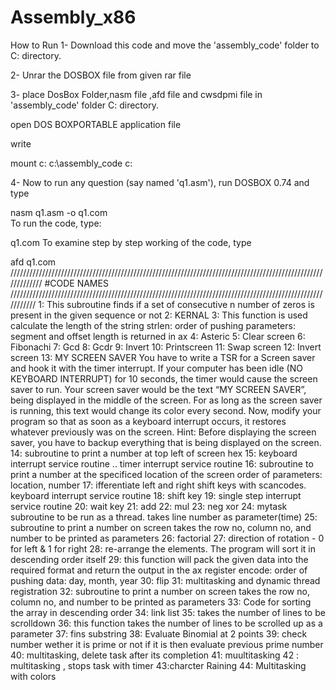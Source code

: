 # Assembly_x86
How to Run
1- Download this code and move the 'assembly_code' folder to C: directory.

2- Unrar the DOSBOX file from given rar file

3- place DosBox Folder,nasm file ,afd file and cwsdpmi file in 'assembly_code' folder  C: directory.

open DOS BOXPORTABLE application file

write

mount c: c:\assembly_code 
c:

4- Now to run any question (say named 'q1.asm'), run DOSBOX 0.74 and type

nasm q1.asm -o q1.com  
To run the code, type:

q1.com
To examine step by step working of the code, type

afd q1.com
/////////////////////////////////////////////////////////////////////////////////////////////////////////////
#CODE NAMES
///////////////////////////////////////////////////////////////////////////////////////////////////////////
1: This subroutine finds if a set of consecutive n number of zeros is present in the given sequence or not
2: KERNAL
3: This function is used calculate the length of the string  strlen: order of pushing parameters: segment and offset length is returned in ax
4:  Asteric
5: Clear screen
6: Fibonachi
7: Gcd
8: Gcdr
9: Invert
10: Printscreen
11: Swap screen
12: Invert screen
13: MY SCREEN SAVER
 You have to write a TSR for a Screen saver and hook it with the timer interrupt. If your computer has been idle (NO KEYBOARD INTERRUPT) for 10 seconds, the timer would cause the screen saver to run. Your screen saver would be the text “MY SCREEN SAVER”, being displayed in the middle of the screen. For as long as the screen saver is running, this text would change its color every second. Now, modify your program so that as soon as a keyboard interrupt occurs, it restores whatever previously was on the screen.
Hint: Before displaying the screen saver, you have to backup everything that is being displayed on the screen. 
14: subroutine to print a number at top left of screen hex
15:  keyboard interrupt service routine .. timer interrupt service routine 
16: subroutine to print a number at the specificed location of the screen  order of parameters: location, number
17: ifferentiate left and right shift keys with scancodes. keyboard interrupt service routine
18: shift key
19: single step interrupt service routine
20: wait key
21: add
22: mul
23: neg xor
24: mytask subroutine to be run as a thread. takes line number as parameter(time)
25: subroutine to print a number on screen takes the row no, column no, and number to be printed as parameters
26: factorial
27: direction of rotation	- 0 for left & 1 for right
28: re-arrange the elements. The program will sort it in descending order itself
29: this function will pack the given data into the required format and return the output in the ax register
encode: order of pushing data: day, month, year
30: flip
31: multitasking and dynamic thread registration
32: subroutine to print a number on screen takes the row no, column no, and number to be printed as parameters
33: Code for sorting the array in descending order
34: link list 
35: takes the number of lines to be scrolldown
36: this function takes the number of lines to be scrolled up as a parameter
37: fins substring
38: Evaluate Binomial at 2 points
39: check number wether it is prime or not if it is then evaluate previous prime number
40: multitasking, delete task after its completion
41: muultitasking 
42 : multitasking , stops task with timer
43:charcter Raining
44: Multitasking with colors
